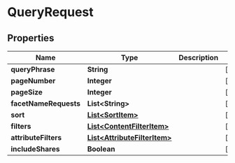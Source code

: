 
# QueryRequest

## Properties
Name | Type | Description | Notes
------------ | ------------- | ------------- | -------------
**queryPhrase** | **String** |  |  [optional]
**pageNumber** | **Integer** |  |  [optional]
**pageSize** | **Integer** |  |  [optional]
**facetNameRequests** | **List&lt;String&gt;** |  |  [optional]
**sort** | [**List&lt;SortItem&gt;**](SortItem.md) |  |  [optional]
**filters** | [**List&lt;ContentFilterItem&gt;**](ContentFilterItem.md) |  |  [optional]
**attributeFilters** | [**List&lt;AttributeFilterItem&gt;**](AttributeFilterItem.md) |  |  [optional]
**includeShares** | **Boolean** |  |  [optional]



